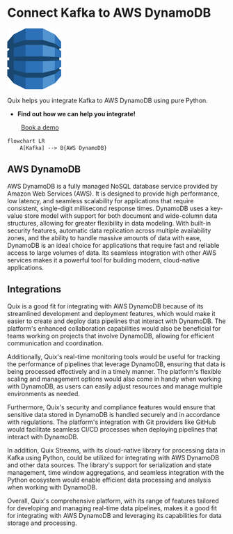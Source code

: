 # Connect Kafka to AWS DynamoDB

![](./images/logo_1.jpg)

Quix helps you integrate Kafka to AWS DynamoDB using pure Python.

<div class="grid cards blog-grid-card" markdown>

- __Find out how we can help you integrate!__

    <a class="md-button md-button--primary" href="https://share.hsforms.com/1iW0TmZzKQMChk0lxd_tGiw4yjw2?__hstc=175542013.2303933fbd746c0ac86d9ccbe9bc9100.1728383268831.1729603416735.1729620918855.31&__hssc=175542013.1.1729620918855&__hsfp=2132701734" target="_blank" style="margin:.5rem;">Book a demo</a>

</div>

```mermaid
flowchart LR
    A[Kafka] --> B{AWS DynamoDB}
```

## AWS DynamoDB

AWS DynamoDB is a fully managed NoSQL database service provided by Amazon Web Services (AWS). It is designed to provide high performance, low latency, and seamless scalability for applications that require consistent, single-digit millisecond response times. DynamoDB uses a key-value store model with support for both document and wide-column data structures, allowing for greater flexibility in data modeling. With built-in security features, automatic data replication across multiple availability zones, and the ability to handle massive amounts of data with ease, DynamoDB is an ideal choice for applications that require fast and reliable access to large volumes of data. Its seamless integration with other AWS services makes it a powerful tool for building modern, cloud-native applications.

## Integrations

Quix is a good fit for integrating with AWS DynamoDB because of its streamlined development and deployment features, which would make it easier to create and deploy data pipelines that interact with DynamoDB. The platform's enhanced collaboration capabilities would also be beneficial for teams working on projects that involve DynamoDB, allowing for efficient communication and coordination.

Additionally, Quix's real-time monitoring tools would be useful for tracking the performance of pipelines that leverage DynamoDB, ensuring that data is being processed effectively and in a timely manner. The platform's flexible scaling and management options would also come in handy when working with DynamoDB, as users can easily adjust resources and manage multiple environments as needed.

Furthermore, Quix's security and compliance features would ensure that sensitive data stored in DynamoDB is handled securely and in accordance with regulations. The platform's integration with Git providers like GitHub would facilitate seamless CI/CD processes when deploying pipelines that interact with DynamoDB.

In addition, Quix Streams, with its cloud-native library for processing data in Kafka using Python, could be utilized for integrating with AWS DynamoDB and other data sources. The library's support for serialization and state management, time window aggregations, and seamless integration with the Python ecosystem would enable efficient data processing and analysis when working with DynamoDB.

Overall, Quix's comprehensive platform, with its range of features tailored for developing and managing real-time data pipelines, makes it a good fit for integrating with AWS DynamoDB and leveraging its capabilities for data storage and processing.

